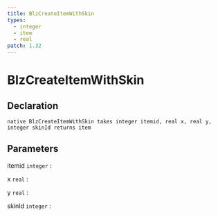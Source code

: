 ```yaml
---
title: BlzCreateItemWithSkin
types:
  - integer
  - item
  - real
patch: 1.32
---
```


# BlzCreateItemWithSkin

## Declaration

```jass
native BlzCreateItemWithSkin takes integer itemid, real x, real y, integer skinId returns item
```

## Parameters
itemid `integer`
: 

x `real`
: 

y `real`
: 

skinId `integer`
: 
